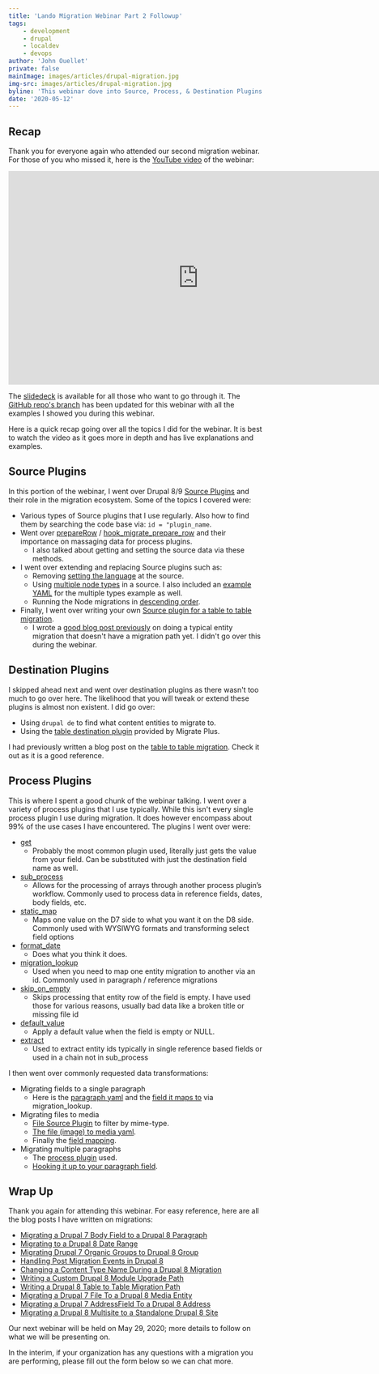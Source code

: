 ```yaml
---
title: 'Lando Migration Webinar Part 2 Followup'
tags:
    - development
    - drupal
    - localdev
    - devops
author: 'John Ouellet'
private: false
mainImage: images/articles/drupal-migration.jpg
img-src: images/articles/drupal-migration.jpg
byline: 'This webinar dove into Source, Process, & Destination Plugins for Drupal 8/9 Migrations.'
date: '2020-05-12'
---
```


## Recap

Thank you for everyone again who attended our second migration webinar.  For those of you who missed it, here is the [YouTube video](https://www.youtube.com/watch?v=C1lhgObpHd8) of the webinar:

<iframe width="750" height="422" src="https://www.youtube.com/embed/mz0ZeeDEVVQ" frameborder="0" allow="accelerometer; autoplay; encrypted-media; gyroscope; picture-in-picture" allowfullscreen></iframe>

The [slidedeck](https://docs.google.com/presentation/d/1EFoW58JEqpuq7DiSr916DZr3WHlbkVdHeddi62TRHA0/edit?usp=sharing) is available for all those who want to go through it.  The [GitHub repo's branch](https://github.com/thinktandem/migration-webinar/tree/webinar-2-final) has been updated for this webinar with all the examples I showed you during this webinar.

Here is a quick recap going over all the topics I did for the webinar.  It is best to watch the video as it goes more in depth and has live explanations and examples.

## Source Plugins

In this portion of the webinar, I went over Drupal 8/9 [Source Plugins](https://www.drupal.org/docs/8/api/migrate-api/migrate-source-plugins) and their role in the migration ecosystem.  Some of the topics I covered were:

- Various types of Source plugins that I use regularly.  Also how to find them by searching the code base via: ```id = "plugin_name```.
- Went over [prepareRow](https://www.drupal.org/node/1132582#prepareRow) / [hook_migrate_prepare_row](https://api.drupal.org/api/drupal/core%21modules%21migrate%21migrate.api.php/function/hook_migrate_prepare_row/8.2.x) and their importance on massaging data for process plugins.
  - I also talked about getting and setting the source data via these methods.
- I went over extending and replacing Source plugins such as:
  - Removing [setting the language](https://github.com/thinktandem/migration-webinar/blob/webinar-2-final/web/modules/custom/migration_boilerplate/src/Plugin/migrate/source/NodeNoLanguage.php) at the source.
  - Using [multiple node types](https://github.com/thinktandem/migration-webinar/blob/webinar-2-final/web/modules/custom/migration_boilerplate/src/Plugin/migrate/source/NodeMultipleTypes.php) in a source.  I also included an [example YAML](https://github.com/thinktandem/migration-webinar/blob/webinar-2-final/web/modules/custom/migration_boilerplate/example_yamls/multiple_types_example.yml) for the multiple types example as well.
  - Running the Node migrations in [descending order](https://github.com/thinktandem/migration-webinar/blob/webinar-2-final/web/modules/custom/migration_boilerplate/src/Plugin/migrate/source/NodeDesc.php).
- Finally, I went over writing your own [Source plugin for a table to table migration](https://github.com/thinktandem/migration-webinar/blob/webinar-2-final/web/modules/custom/migration_boilerplate/src/Plugin/migrate/source/SuperTrillTable.php).
  - I wrote a [good blog post previously](https://thinktandem.io/blog/2018/07/24/writing-a-custom-drupal-8-module-upgrade-path/) on doing a typical entity migration that doesn't have a migration path yet.  I didn't go over this during the webinar.

## Destination Plugins

I skipped ahead next and went over destination plugins as there wasn't too much to go over here.  The likelihood that you will tweak or extend these plugins is almost non existent.  I did go over:

- Using ```drupal de``` to find what content entities to migrate to.
- Using the [table destination plugin](https://github.com/thinktandem/migration-webinar/blob/webinar-2-final/config/sync/migrate_plus.migration.super_trill_table.yml) provided by Migrate Plus.

I had previously written a blog post on the [table to table migration](https://thinktandem.io/blog/2019/03/22/writing-a-drupal-8-table-to-table-migration-path/).  Check it out as it is a good reference.

## Process Plugins

This is where I spent a good chunk of the webinar talking.  I went over a variety of process plugins that I use typically.  While this isn't every single process plugin I use during migration. It does however encompass about 99% of the use cases I have encountered.  The plugins I went over were:

- [get](https://api.drupal.org/api/drupal/core%21modules%21migrate%21src%21Plugin%21migrate%21process%21Get.php/class/Get)
  - Probably the most common plugin used, literally just gets the value from your field. Can be substituted with just the destination field name as well.
- [sub_process](https://api.drupal.org/api/drupal/core%21modules%21migrate%21src%21Plugin%21migrate%21process%21SubProcess.php/class/SubProcess)
  - Allows for the processing of arrays through another process plugin’s workflow.  Commonly used to process data in reference fields, dates, body fields, etc.
- [static_map](https://api.drupal.org/api/drupal/core%21modules%21migrate%21src%21Plugin%21migrate%21process%21StaticMap.php/class/StaticMap)
  - Maps one value on the D7 side to what you want it on the D8 side.  Commonly used with WYSIWYG formats and transforming select field options
- [format_date](https://api.drupal.org/api/drupal/core%21modules%21migrate%21src%21Plugin%21migrate%21process%21FormatDate.php/class/FormatDate)
  - Does what you think it does.
- [migration_lookup](https://api.drupal.org/api/drupal/core%21modules%21migrate%21src%21Plugin%21migrate%21process%21MigrationLookup.php/class/MigrationLookup)
  - Used when you need to map one entity migration to another via an id.  Commonly used in paragraph / reference migrations
- [skip_on_empty](https://api.drupal.org/api/drupal/core%21modules%21migrate%21src%21Plugin%21migrate%21process%21SkipOnEmpty.php/class/SkipOnEmpty)
  - Skips processing that entity row of the field is empty. I have used those for various reasons, usually bad data like a broken title or missing file id
- [default_value](https://api.drupal.org/api/drupal/core%21modules%21migrate%21src%21Plugin%21migrate%21process%21DefaultValue.php/class/DefaultValue)
  - Apply a default value when the field is empty or NULL.
- [extract](https://api.drupal.org/api/drupal/core%21modules%21migrate%21src%21Plugin%21migrate%21process%21Extract.php/class/Extract)
  - Used to extract entity ids typically in single reference based fields or used in a chain not in sub_process

I then went over commonly requested data transformations:

- Migrating fields to a single paragraph
  - Here is the [paragraph yaml](https://github.com/thinktandem/migration-webinar/blob/webinar-2-final/config/sync/migrate_plus.migration.paragraph_image_text.yml) and the [field it maps to](https://github.com/thinktandem/migration-webinar/blob/webinar-2-final/config/sync/migrate_plus.migration.upgrade_d7_node_type_one.yml#L129) via migration_lookup.
- Migrating files to media
  - [File Source Plugin](https://github.com/thinktandem/migration-webinar/blob/webinar-2-final/web/modules/custom/migration_boilerplate/src/Plugin/migrate/source/FileTypeDecide.php) to filter by mime-type.
  - [The file (image) to media yaml](https://github.com/thinktandem/migration-webinar/blob/webinar-2-final/config/sync/migrate_plus.migration.image_to_media.yml).
  - Finally the [field mapping](https://github.com/thinktandem/migration-webinar/blob/webinar-2-final/config/sync/migrate_plus.migration.upgrade_d7_node_type_one.yml#L149).
- Migrating multiple paragraphs
  - The [process plugin](https://github.com/thinktandem/migration-webinar/blob/webinar-2-final/web/modules/custom/migration_boilerplate/src/Plugin/migrate/process/MultipleMigrationLookup.php) used.
  - [Hooking it up to your paragraph field](https://github.com/thinktandem/migration-webinar/blob/webinar-2-final/config/sync/migrate_plus.migration.upgrade_d7_node_type_one.yml#L155).

## Wrap Up

Thank you again for attending this webinar.  For easy reference, here are all the blog posts I have written on migrations:

- [Migrating a Drupal 7 Body Field to a Drupal 8 Paragraph](https://thinktandem.io/blog/2018/02/08/migrating-a-drupal-7-body-field-to-a-drupal-8-paragraph/)
- [Migrating to a Drupal 8 Date Range](https://thinktandem.io/blog/2018/02/27/migrating-to-a-drupal-8-date-range/)
- [Migrating Drupal 7 Organic Groups to Drupal 8 Group](https://thinktandem.io/blog/2018/03/30/migrating-drupal-7-organic-groups-to-drupal-8-group/)
- [Handling Post Migration Events in Drupal 8](https://thinktandem.io/blog/2018/04/20/handling-post-migration-events-in-drupal-8/)
- [Changing a Content Type Name During a Drupal 8 Migration](https://thinktandem.io/blog/2018/07/18/changing-a-content-type-name-during-a-drupal-8-migration/)
- [Writing a Custom Drupal 8 Module Upgrade Path](https://thinktandem.io/blog/2018/07/24/writing-a-custom-drupal-8-module-upgrade-path/)
- [Writing a Drupal 8 Table to Table Migration Path](https://thinktandem.io/blog/2019/03/22/writing-a-drupal-8-table-to-table-migration-path/)
- [Migrating a Drupal 7 File To a Drupal 8 Media Entity](https://thinktandem.io/blog/2019/04/04/migrating-a-drupal-7-file-to-a-drupal-8-media-entity/)
- [Migrating a Drupal 7 AddressField To a Drupal 8 Address](https://thinktandem.io/blog/2019/07/17/migrating-a-drupal-7-addressfield-to-a-drupal-8-address/)
- [Migrating a Drupal 8 Multisite to a Standalone Drupal 8 Site](https://thinktandem.io/blog/2020/03/12/migrating-a-drupal-8-multisite-to-a-standalone-drupal-8-site/)

Our next webinar will be held on May 29, 2020; more details to follow on what we will be presenting on.  

In the interim, if your organization has any questions with a migration you are performing, please fill out the form below so we can chat more.
